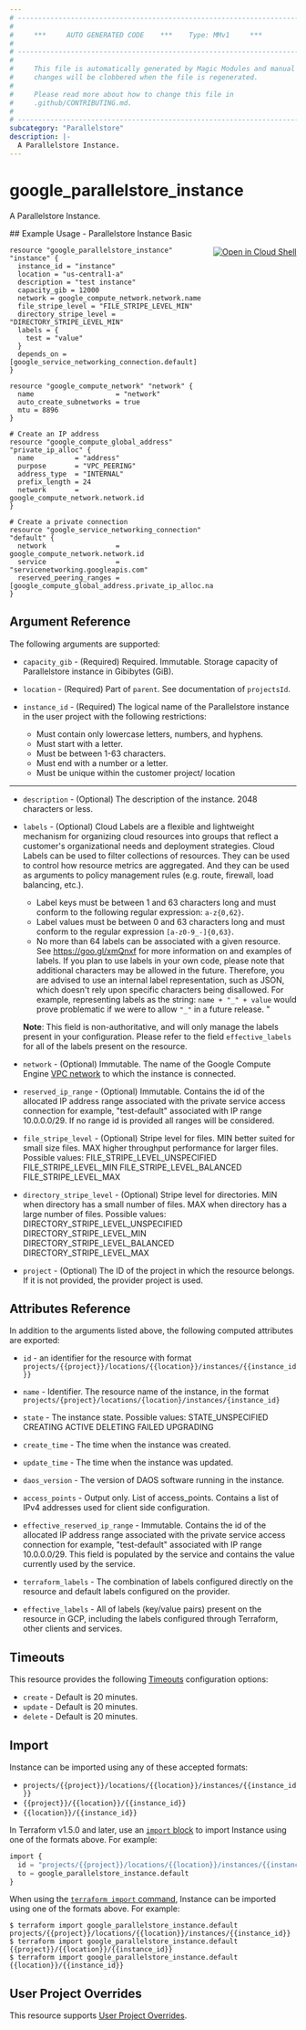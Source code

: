 ```yaml
---
# ----------------------------------------------------------------------------
#
#     ***     AUTO GENERATED CODE    ***    Type: MMv1     ***
#
# ----------------------------------------------------------------------------
#
#     This file is automatically generated by Magic Modules and manual
#     changes will be clobbered when the file is regenerated.
#
#     Please read more about how to change this file in
#     .github/CONTRIBUTING.md.
#
# ----------------------------------------------------------------------------
subcategory: "Parallelstore"
description: |-
  A Parallelstore Instance.
---
```


# google_parallelstore_instance

A Parallelstore Instance.



<div class = "oics-button" style="float: right; margin: 0 0 -15px">
  <a href="https://console.cloud.google.com/cloudshell/open?cloudshell_git_repo=https%3A%2F%2Fgithub.com%2Fterraform-google-modules%2Fdocs-examples.git&cloudshell_image=gcr.io%2Fcloudshell-images%2Fcloudshell%3Alatest&cloudshell_print=.%2Fmotd&cloudshell_tutorial=.%2Ftutorial.md&cloudshell_working_dir=parallelstore_instance_basic&open_in_editor=main.tf" target="_blank">
    <img alt="Open in Cloud Shell" src="//gstatic.com/cloudssh/images/open-btn.svg" style="max-height: 44px; margin: 32px auto; max-width: 100%;">
  </a>
</div>
## Example Usage - Parallelstore Instance Basic


```hcl
resource "google_parallelstore_instance" "instance" {
  instance_id = "instance"
  location = "us-central1-a"
  description = "test instance"
  capacity_gib = 12000
  network = google_compute_network.network.name
  file_stripe_level = "FILE_STRIPE_LEVEL_MIN"
  directory_stripe_level = "DIRECTORY_STRIPE_LEVEL_MIN"
  labels = {
    test = "value"
  }
  depends_on = [google_service_networking_connection.default]
}

resource "google_compute_network" "network" {
  name                    = "network"
  auto_create_subnetworks = true
  mtu = 8896
}

# Create an IP address
resource "google_compute_global_address" "private_ip_alloc" {
  name          = "address"
  purpose       = "VPC_PEERING"
  address_type  = "INTERNAL"
  prefix_length = 24
  network       = google_compute_network.network.id
}

# Create a private connection
resource "google_service_networking_connection" "default" {
  network                 = google_compute_network.network.id
  service                 = "servicenetworking.googleapis.com"
  reserved_peering_ranges = [google_compute_global_address.private_ip_alloc.name]
}
```

## Argument Reference

The following arguments are supported:


* `capacity_gib` -
  (Required)
  Required. Immutable. Storage capacity of Parallelstore instance in Gibibytes (GiB).

* `location` -
  (Required)
  Part of `parent`. See documentation of `projectsId`.

* `instance_id` -
  (Required)
  The logical name of the Parallelstore instance in the user project with the following restrictions:
    * Must contain only lowercase letters, numbers, and hyphens.
    * Must start with a letter.
    * Must be between 1-63 characters.
    * Must end with a number or a letter.
    * Must be unique within the customer project/ location


- - -


* `description` -
  (Optional)
  The description of the instance. 2048 characters or less.

* `labels` -
  (Optional)
  Cloud Labels are a flexible and lightweight mechanism for
  organizing cloud resources into groups that reflect a customer's organizational
  needs and deployment strategies. Cloud Labels can be used to filter collections
  of resources. They can be used to control how resource metrics are aggregated.
  And they can be used as arguments to policy management rules (e.g. route, firewall,
  load balancing, etc.).
  * Label keys must be between 1 and 63 characters long and must conform to
   the following regular expression: `a-z{0,62}`.
  * Label values must be between 0 and 63 characters long and must conform
   to the regular expression `[a-z0-9_-]{0,63}`.
  * No more than 64 labels can be associated with a given resource.
  See https://goo.gl/xmQnxf for more information on and examples of labels.
  If you plan to use labels in your own code, please note that additional
  characters may be allowed in the future. Therefore, you are advised to use
  an internal label representation, such as JSON, which doesn't rely upon
  specific characters being disallowed.  For example, representing labels
  as the string:  `name + "_" + value` would prove problematic if we were to
  allow `"_"` in a future release. "

  **Note**: This field is non-authoritative, and will only manage the labels present in your configuration.
  Please refer to the field `effective_labels` for all of the labels present on the resource.

* `network` -
  (Optional)
  Immutable. The name of the Google Compute Engine [VPC network](https://cloud.google.com/vpc/docs/vpc)
  to which the instance is connected.

* `reserved_ip_range` -
  (Optional)
  Immutable. Contains the id of the allocated IP address range
  associated with the private service access connection for example, \"test-default\"
  associated with IP range 10.0.0.0/29. If no range id is provided all ranges will
  be considered.

* `file_stripe_level` -
  (Optional)
  Stripe level for files.
  MIN better suited for small size files.
  MAX higher throughput performance for larger files.
    Possible values:
    FILE_STRIPE_LEVEL_UNSPECIFIED
    FILE_STRIPE_LEVEL_MIN
    FILE_STRIPE_LEVEL_BALANCED
    FILE_STRIPE_LEVEL_MAX

* `directory_stripe_level` -
  (Optional)
  Stripe level for directories.
  MIN when directory has a small number of files.
  MAX when directory has a large number of files.
    Possible values:
    DIRECTORY_STRIPE_LEVEL_UNSPECIFIED
    DIRECTORY_STRIPE_LEVEL_MIN
    DIRECTORY_STRIPE_LEVEL_BALANCED
    DIRECTORY_STRIPE_LEVEL_MAX

* `project` - (Optional) The ID of the project in which the resource belongs.
    If it is not provided, the provider project is used.


## Attributes Reference

In addition to the arguments listed above, the following computed attributes are exported:

* `id` - an identifier for the resource with format `projects/{{project}}/locations/{{location}}/instances/{{instance_id}}`

* `name` -
  Identifier. The resource name of the instance, in the format
  `projects/{project}/locations/{location}/instances/{instance_id}`

* `state` -
  The instance state.
    Possible values:
    STATE_UNSPECIFIED
    CREATING
    ACTIVE
    DELETING
    FAILED
    UPGRADING

* `create_time` -
  The time when the instance was created.

* `update_time` -
  The time when the instance was updated.

* `daos_version` -
  The version of DAOS software running in the instance.

* `access_points` -
  Output only. List of access_points.
  Contains a list of IPv4 addresses used for client side configuration.

* `effective_reserved_ip_range` -
  Immutable. Contains the id of the allocated IP address
  range associated with the private service access connection for example, \"test-default\"
  associated with IP range 10.0.0.0/29. This field is populated by the service
  and contains the value currently used by the service.

* `terraform_labels` -
  The combination of labels configured directly on the resource
   and default labels configured on the provider.

* `effective_labels` -
  All of labels (key/value pairs) present on the resource in GCP, including the labels configured through Terraform, other clients and services.


## Timeouts

This resource provides the following
[Timeouts](https://developer.hashicorp.com/terraform/plugin/sdkv2/resources/retries-and-customizable-timeouts) configuration options:

- `create` - Default is 20 minutes.
- `update` - Default is 20 minutes.
- `delete` - Default is 20 minutes.

## Import


Instance can be imported using any of these accepted formats:

* `projects/{{project}}/locations/{{location}}/instances/{{instance_id}}`
* `{{project}}/{{location}}/{{instance_id}}`
* `{{location}}/{{instance_id}}`


In Terraform v1.5.0 and later, use an [`import` block](https://developer.hashicorp.com/terraform/language/import) to import Instance using one of the formats above. For example:

```tf
import {
  id = "projects/{{project}}/locations/{{location}}/instances/{{instance_id}}"
  to = google_parallelstore_instance.default
}
```

When using the [`terraform import` command](https://developer.hashicorp.com/terraform/cli/commands/import), Instance can be imported using one of the formats above. For example:

```
$ terraform import google_parallelstore_instance.default projects/{{project}}/locations/{{location}}/instances/{{instance_id}}
$ terraform import google_parallelstore_instance.default {{project}}/{{location}}/{{instance_id}}
$ terraform import google_parallelstore_instance.default {{location}}/{{instance_id}}
```

## User Project Overrides

This resource supports [User Project Overrides](https://registry.terraform.io/providers/hashicorp/google/latest/docs/guides/provider_reference#user_project_override).
